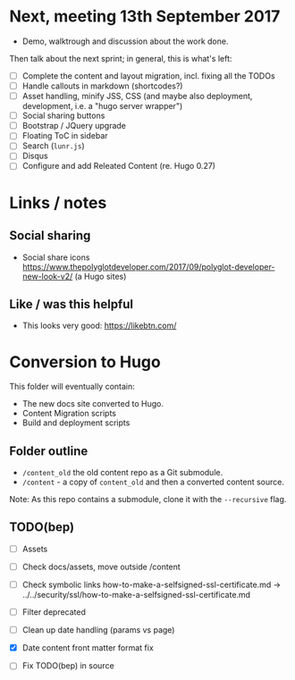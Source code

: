 # Next, meeting 13th September 2017

* Demo, walktrough and discussion about the work done.


Then talk about the next sprint; in general, this is what's left:

- [ ] Complete the content and layout migration, incl. fixing all the TODOs
- [ ] Handle callouts in markdown (shortcodes?)
- [ ] Asset handling, minify JSS, CSS (and maybe also deployment, development, i.e. a "hugo server wrapper")
- [ ] Social sharing buttons
- [ ] Bootstrap / JQuery upgrade
- [ ] Floating ToC in sidebar
- [ ] Search (`lunr.js`)
- [ ] Disqus
- [ ] Configure and add Releated Content (re. Hugo 0.27)

# Links / notes

## Social sharing 

* Social share icons https://www.thepolyglotdeveloper.com/2017/09/polyglot-developer-new-look-v2/ (a Hugo sites)


## Like / was this helpful

* This looks very good: https://likebtn.com/




# Conversion to Hugo


This folder will eventually contain:

* The new docs site converted to Hugo.
* Content Migration scripts 
* Build and deployment scripts

## Folder outline

* `/content_old` the old content repo as a Git submodule.
* `/content` - a copy of `content_old` and then a converted content source.

Note: As this repo contains a submodule, clone it with the `--recursive` flag.

## TODO(bep)

- [ ] Assets
- [ ] Check docs/assets, move outside /content
- [ ] Check symbolic links how-to-make-a-selfsigned-ssl-certificate.md -> ../../security/ssl/how-to-make-a-selfsigned-ssl-certificate.md
- [ ] Filter deprecated
- [ ] Clean up date handling (params vs page)
- [x] Date content front matter format fix
- [ ] Fix TODO(bep) in source



